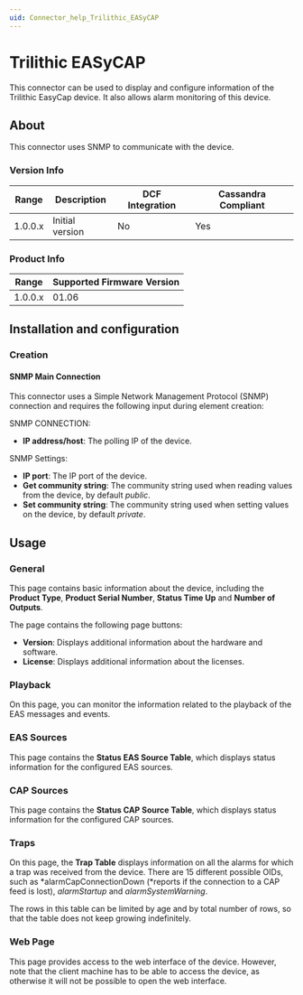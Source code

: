```yaml
---
uid: Connector_help_Trilithic_EASyCAP
---
```


# Trilithic EASyCAP

This connector can be used to display and configure information of the Trilithic EasyCap device. It also allows alarm monitoring of this device.

## About

This connector uses SNMP to communicate with the device.

### Version Info

| **Range** | **Description** | **DCF Integration** | **Cassandra Compliant** |
|------------------|-----------------|---------------------|-------------------------|
| 1.0.0.x          | Initial version | No                  | Yes                     |

### Product Info

| Range | Supported Firmware Version |
|------------------|-----------------------------|
| 1.0.0.x          | 01.06                       |

## Installation and configuration

### Creation

#### SNMP Main Connection

This connector uses a Simple Network Management Protocol (SNMP) connection and requires the following input during element creation:

SNMP CONNECTION:

- **IP address/host**: The polling IP of the device.

SNMP Settings:

- **IP port**: The IP port of the device.
- **Get community string**: The community string used when reading values from the device, by default *public*.
- **Set community string**: The community string used when setting values on the device, by default *private*.

## Usage

### General

This page contains basic information about the device, including the **Product Type**, **Product Serial Number**, **Status Time Up** and **Number of Outputs**.

The page contains the following page buttons:

- **Version**: Displays additional information about the hardware and software.
- **License**: Displays additional information about the licenses.

### Playback

On this page, you can monitor the information related to the playback of the EAS messages and events.

### EAS Sources

This page contains the **Status EAS Source Table**, which displays status information for the configured EAS sources.

### CAP Sources

This page contains the **Status CAP Source Table**, which displays status information for the configured CAP sources.

### Traps

On this page, the **Trap Table** displays information on all the alarms for which a trap was received from the device. There are 15 different possible OIDs, such as *alarmCapConnectionDown (*reports if the connection to a CAP feed is lost), *alarmStartup* and *alarmSystemWarning*.

The rows in this table can be limited by age and by total number of rows, so that the table does not keep growing indefinitely.

### Web Page

This page provides access to the web interface of the device. However, note that the client machine has to be able to access the device, as otherwise it will not be possible to open the web interface.
